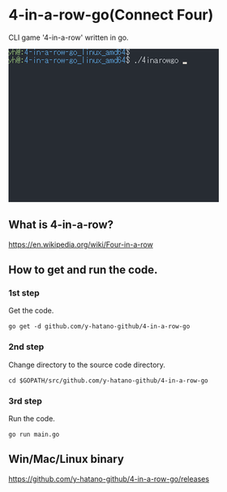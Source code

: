 # 4-in-a-row-go(Connect Four)
CLI game '4-in-a-row' written in go.

![4inarow](4inarow.gif)

## What is 4-in-a-row?
https://en.wikipedia.org/wiki/Four-in-a-row

## How to get and run the code.
### 1st step
Get the code.
```
go get -d github.com/y-hatano-github/4-in-a-row-go
```
### 2nd step
Change directory to the source code directory.
```
cd $GOPATH/src/github.com/y-hatano-github/4-in-a-row-go
```
### 3rd step
Run the code.
```
go run main.go
```

## Win/Mac/Linux binary
https://github.com/y-hatano-github/4-in-a-row-go/releases
